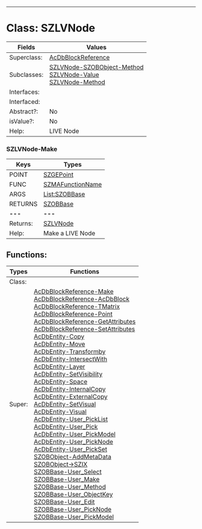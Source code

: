 ---------

# Class:	SZLVNode

| Fields | Values |
| --------- | --------- |
| Superclass: | [AcDbBlockReference](AcDbBlockReference.html) |
| Subclasses: | [SZLVNode-SZOBObject-Method](SZLVNode-SZOBObject-Method.html) <br> [SZLVNode-Value](SZLVNode-Value.html) <br> [SZLVNode-Method](SZLVNode-Method.html) |
| Interfaces: |  |
| Interfaced: |  |
| Abstract?: | No |
| isValue?: | No |
| Help: | LIVE Node |

### SZLVNode-Make

| Keys | Types |
| --------- | --------- |
| POINT | [SZGEPoint](SZGEPoint.html) |
| FUNC | [SZMAFunctionName](SZMAFunctionName.html) |
| ARGS | [List:SZOBBase](SZOBBase.html) |
| RETURNS | [SZOBBase](SZOBBase.html) |
| **---** | **---** |
| Returns: | [SZLVNode](SZLVNode.html) |
| Help: | Make a LIVE Node |


## Functions:

| Types | Functions |
| --------- | --------- |
| Class: |  |
| Super: | [AcDbBlockReference-Make](AcDbBlockReference.html) <br> [AcDbBlockReference-AcDbBlock](AcDbBlockReference.html) <br> [AcDbBlockReference-TMatrix](AcDbBlockReference.html) <br> [AcDbBlockReference-Point](AcDbBlockReference.html) <br> [AcDbBlockReference-GetAttributes](AcDbBlockReference.html) <br> [AcDbBlockReference-SetAttributes](AcDbBlockReference.html) <br> [AcDbEntity-Copy](AcDbEntity.html) <br> [AcDbEntity-Move](AcDbEntity.html) <br> [AcDbEntity-Transformby](AcDbEntity.html) <br> [AcDbEntity-IntersectWith](AcDbEntity.html) <br> [AcDbEntity-Layer](AcDbEntity.html) <br> [AcDbEntity-SetVisibility](AcDbEntity.html) <br> [AcDbEntity-Space](AcDbEntity.html) <br> [AcDbEntity-InternalCopy](AcDbEntity.html) <br> [AcDbEntity-ExternalCopy](AcDbEntity.html) <br> [AcDbEntity-SetVisual](AcDbEntity.html) <br> [AcDbEntity-Visual](AcDbEntity.html) <br> [AcDbEntity-User_PickList](AcDbEntity.html) <br> [AcDbEntity-User_Pick](AcDbEntity.html) <br> [AcDbEntity-User_PickModel](AcDbEntity.html) <br> [AcDbEntity-User_PickNode](AcDbEntity.html) <br> [AcDbEntity-User_PickSet](AcDbEntity.html) <br> [SZOBObject-AddMetaData](SZOBObject.html) <br> [SZOBObject->SZIX](SZOBObject.html) <br> [SZOBBase-User_Select](SZOBBase.html) <br> [SZOBBase-User_Make](SZOBBase.html) <br> [SZOBBase-User_Method](SZOBBase.html) <br> [SZOBBase-User_ObjectKey](SZOBBase.html) <br> [SZOBBase-User_Edit](SZOBBase.html) <br> [SZOBBase-User_PickNode](SZOBBase.html) <br> [SZOBBase-User_PickModel](SZOBBase.html) |


